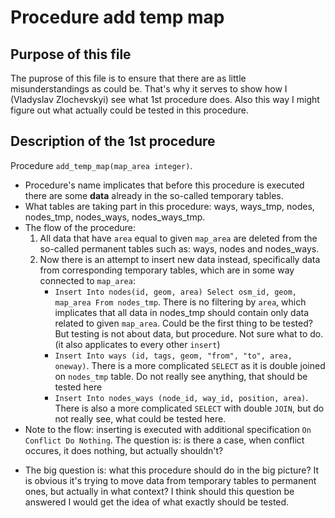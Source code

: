 # Procedure add temp map
## Purpose of this file
The puprose of this file is to ensure that there are as little misunderstandings as could be. That's why it serves to show how I (Vladyslav Zlochevskyi) see what 1st procedure does.
Also this way I might figure out what actually could be tested in this procedure.

## Description of the 1st procedure
Procedure `add_temp_map(map_area integer)`.
- Procedure's name implicates that before this procedure is executed there are some **data** already in the so-called temporary tables.
- What tables are taking part in this procedure: ways, ways_tmp, nodes, nodes_tmp, nodes_ways, nodes_ways_tmp.
- The flow of the procedure:
    1) All data that have `area` equal to given `map_area` are deleted from the so-called permanent tables such as: ways, nodes and nodes_ways.
    2) Now there is an attempt to insert new data instead, specifically data from corresponding temporary tables, which are in some way connected to `map_area`:
        - `Insert Into nodes(id, geom, area) Select osm_id, geom, map_area From nodes_tmp`. There is no filtering by `area`, which implicates that all data in nodes_tmp should contain only data related to given `map_area`. Could be the first thing to be tested? But testing is not about data, but procedure. Not sure what to do. (it also applicates to every other `insert`)
        - `Insert Into ways (id, tags, geom, "from", "to", area, oneway)`. There is a more complicated `SELECT` as it is double joined on `nodes_tmp` table. Do not really see anything, that should be tested here
        - `Insert Into nodes_ways (node_id, way_id, position, area)`. There is also a more complicated `SELECT` with double `JOIN`, but do not really see, what could be tested here. 
- Note to the flow: inserting is executed with additional specification `On Conflict Do Nothing`. The question is: is there a case, when conflict occures, it does nothing, but actually shouldn't?
<!-- - Additional question. As it was described above, this procedure should be executed only in a context that there are already some temporary data -->
- The big question is: what this procedure should do in the big picture? It is obvious it's trying to move data from temporary tables to permanent ones, but actually in what context? I think should this question be answered I would get the idea of what exactly should be tested.
<!-- - Primary Keys of tables: nodes(id), nodes_tmp(id), ways(id), ways_tmp(id), nodes_ways(id), nodes_ways_tmp(no primary key?) -->
